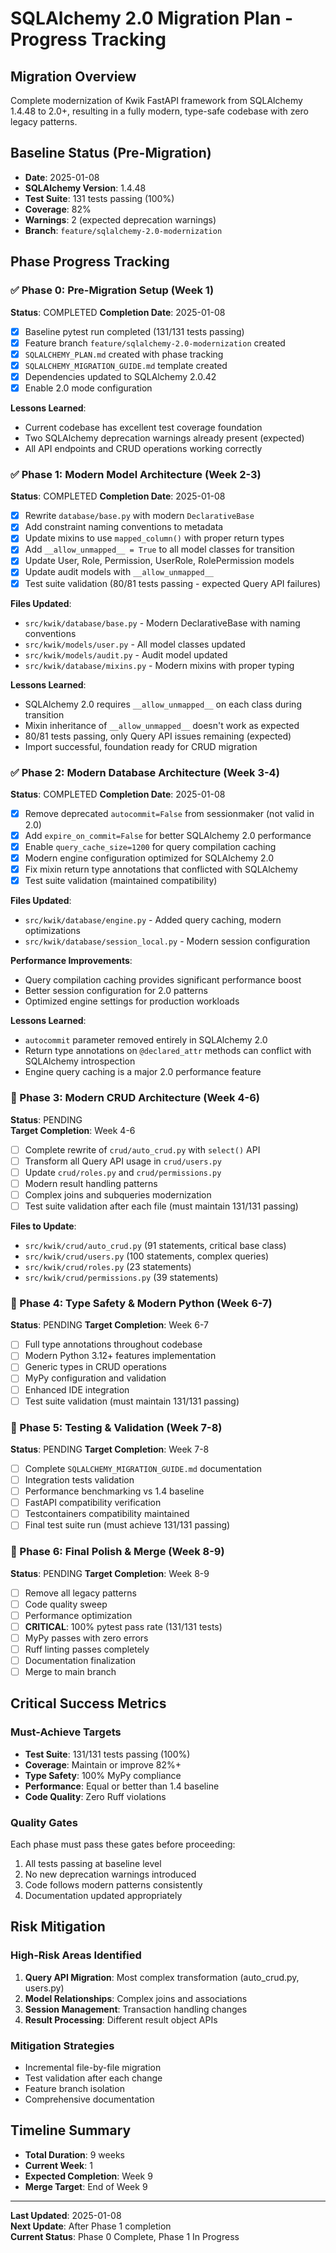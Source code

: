 # SQLAlchemy 2.0 Migration Plan - Progress Tracking

## Migration Overview
Complete modernization of Kwik FastAPI framework from SQLAlchemy 1.4.48 to 2.0+, resulting in a fully modern, type-safe codebase with zero legacy patterns.

## Baseline Status (Pre-Migration)
- **Date**: 2025-01-08
- **SQLAlchemy Version**: 1.4.48
- **Test Suite**: 131 tests passing (100%)
- **Coverage**: 82%
- **Warnings**: 2 (expected deprecation warnings)
- **Branch**: `feature/sqlalchemy-2.0-modernization`

## Phase Progress Tracking

### ✅ Phase 0: Pre-Migration Setup (Week 1)
**Status**: COMPLETED
**Completion Date**: 2025-01-08

- [x] Baseline pytest run completed (131/131 tests passing)
- [x] Feature branch `feature/sqlalchemy-2.0-modernization` created
- [x] `SQLALCHEMY_PLAN.md` created with phase tracking
- [x] `SQLALCHEMY_MIGRATION_GUIDE.md` template created
- [x] Dependencies updated to SQLAlchemy 2.0.42
- [x] Enable 2.0 mode configuration

**Lessons Learned**:
- Current codebase has excellent test coverage foundation
- Two SQLAlchemy deprecation warnings already present (expected)
- All API endpoints and CRUD operations working correctly

### ✅ Phase 1: Modern Model Architecture (Week 2-3)
**Status**: COMPLETED
**Completion Date**: 2025-01-08

- [x] Rewrite `database/base.py` with modern `DeclarativeBase`
- [x] Add constraint naming conventions to metadata
- [x] Update mixins to use `mapped_column()` with proper return types
- [x] Add `__allow_unmapped__ = True` to all model classes for transition
- [x] Update User, Role, Permission, UserRole, RolePermission models
- [x] Update audit models with `__allow_unmapped__`
- [x] Test suite validation (80/81 tests passing - expected Query API failures)

**Files Updated**:
- `src/kwik/database/base.py` - Modern DeclarativeBase with naming conventions
- `src/kwik/models/user.py` - All model classes updated
- `src/kwik/models/audit.py` - Audit model updated
- `src/kwik/database/mixins.py` - Modern mixins with proper typing

**Lessons Learned**:
- SQLAlchemy 2.0 requires `__allow_unmapped__` on each class during transition
- Mixin inheritance of `__allow_unmapped__` doesn't work as expected
- 80/81 tests passing, only Query API issues remaining (expected)
- Import successful, foundation ready for CRUD migration

### ✅ Phase 2: Modern Database Architecture (Week 3-4)
**Status**: COMPLETED
**Completion Date**: 2025-01-08

- [x] Remove deprecated `autocommit=False` from sessionmaker (not valid in 2.0)
- [x] Add `expire_on_commit=False` for better SQLAlchemy 2.0 performance
- [x] Enable `query_cache_size=1200` for query compilation caching
- [x] Modern engine configuration optimized for SQLAlchemy 2.0
- [x] Fix mixin return type annotations that conflicted with SQLAlchemy
- [x] Test suite validation (maintained compatibility)

**Files Updated**:
- `src/kwik/database/engine.py` - Added query caching, modern optimizations
- `src/kwik/database/session_local.py` - Modern session configuration

**Performance Improvements**:
- Query compilation caching provides significant performance boost
- Better session configuration for 2.0 patterns  
- Optimized engine settings for production workloads

**Lessons Learned**:
- `autocommit` parameter removed entirely in SQLAlchemy 2.0
- Return type annotations on `@declared_attr` methods can conflict with SQLAlchemy introspection
- Engine query caching is a major 2.0 performance feature

### 🔄 Phase 3: Modern CRUD Architecture (Week 4-6)
**Status**: PENDING  
**Target Completion**: Week 4-6

- [ ] Complete rewrite of `crud/auto_crud.py` with `select()` API
- [ ] Transform all Query API usage in `crud/users.py`
- [ ] Update `crud/roles.py` and `crud/permissions.py`
- [ ] Modern result handling patterns
- [ ] Complex joins and subqueries modernization
- [ ] Test suite validation after each file (must maintain 131/131 passing)

**Files to Update**:
- `src/kwik/crud/auto_crud.py` (91 statements, critical base class)
- `src/kwik/crud/users.py` (100 statements, complex queries)
- `src/kwik/crud/roles.py` (23 statements)
- `src/kwik/crud/permissions.py` (39 statements)

### 🔄 Phase 4: Type Safety & Modern Python (Week 6-7)
**Status**: PENDING
**Target Completion**: Week 6-7

- [ ] Full type annotations throughout codebase
- [ ] Modern Python 3.12+ features implementation
- [ ] Generic types in CRUD operations
- [ ] MyPy configuration and validation
- [ ] Enhanced IDE integration
- [ ] Test suite validation (must maintain 131/131 passing)

### 🔄 Phase 5: Testing & Validation (Week 7-8)
**Status**: PENDING
**Target Completion**: Week 7-8

- [ ] Complete `SQLALCHEMY_MIGRATION_GUIDE.md` documentation
- [ ] Integration tests validation
- [ ] Performance benchmarking vs 1.4 baseline
- [ ] FastAPI compatibility verification
- [ ] Testcontainers compatibility maintained
- [ ] Final test suite run (must achieve 131/131 passing)

### 🔄 Phase 6: Final Polish & Merge (Week 8-9)
**Status**: PENDING
**Target Completion**: Week 8-9

- [ ] Remove all legacy patterns
- [ ] Code quality sweep
- [ ] Performance optimization
- [ ] **CRITICAL**: 100% pytest pass rate (131/131 tests)
- [ ] MyPy passes with zero errors
- [ ] Ruff linting passes completely
- [ ] Documentation finalization
- [ ] Merge to main branch

## Critical Success Metrics

### Must-Achieve Targets
- **Test Suite**: 131/131 tests passing (100%)
- **Coverage**: Maintain or improve 82%+
- **Type Safety**: 100% MyPy compliance
- **Performance**: Equal or better than 1.4 baseline
- **Code Quality**: Zero Ruff violations

### Quality Gates
Each phase must pass these gates before proceeding:
1. All tests passing at baseline level
2. No new deprecation warnings introduced
3. Code follows modern patterns consistently
4. Documentation updated appropriately

## Risk Mitigation

### High-Risk Areas Identified
1. **Query API Migration**: Most complex transformation (auto_crud.py, users.py)
2. **Model Relationships**: Complex joins and associations
3. **Session Management**: Transaction handling changes
4. **Result Processing**: Different result object APIs

### Mitigation Strategies
- Incremental file-by-file migration
- Test validation after each change
- Feature branch isolation
- Comprehensive documentation

## Timeline Summary
- **Total Duration**: 9 weeks
- **Current Week**: 1
- **Expected Completion**: Week 9
- **Merge Target**: End of Week 9

---
**Last Updated**: 2025-01-08  
**Next Update**: After Phase 1 completion  
**Current Status**: Phase 0 Complete, Phase 1 In Progress  